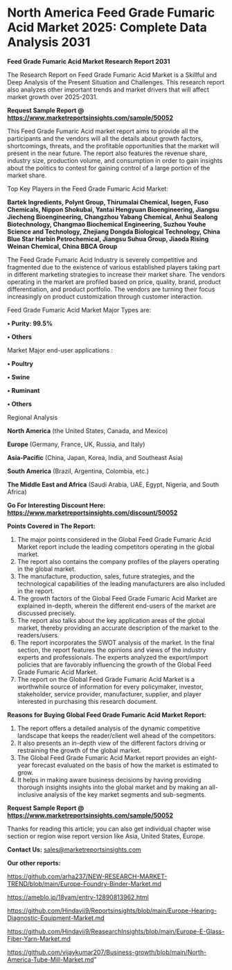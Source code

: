 # North America Feed Grade Fumaric Acid Market 2025: Complete Data Analysis 2031

<strong>Feed Grade Fumaric Acid Market Research Report 2031</strong>

The Research Report on Feed Grade Fumaric Acid Market is a Skillful and Deep Analysis of the Present Situation and Challenges. This research report also analyzes other important trends and market drivers that will affect market growth over 2025-2031.

<strong>Request Sample Report @ <a href=https://www.marketreportsinsights.com/sample/50052>https://www.marketreportsinsights.com/sample/50052</a></strong>

This Feed Grade Fumaric Acid market report aims to provide all the participants and the vendors will all the details about growth factors, shortcomings, threats, and the profitable opportunities that the market will present in the near future. The report also features the revenue share, industry size, production volume, and consumption in order to gain insights about the politics to contest for gaining control of a large portion of the market share.

Top Key Players in the Feed Grade Fumaric Acid Market:

<strong>Bartek Ingredients, Polynt Group, Thirumalai Chemical, Isegen, Fuso Chemicals, Nippon Shokubai, Yantai Hengyuan Bioengineering, Jiangsu Jiecheng Bioengineering, Changzhou Yabang Chemical, Anhui Sealong Biotechnology, Changmao Biochemical Engineering, Suzhou Youhe Science and Technology, Zhejiang Dongda Biological Technology, China Blue Star Harbin Petrochemical, Jiangsu Suhua Group, Jiaoda Rising Weinan Chemical, China BBCA Group</strong>

The Feed Grade Fumaric Acid Industry is severely competitive and fragmented due to the existence of various established players taking part in different marketing strategies to increase their market share. The vendors operating in the market are profiled based on price, quality, brand, product differentiation, and product portfolio. The vendors are turning their focus increasingly on product customization through customer interaction.

Feed Grade Fumaric Acid Market Major Types are:

<strong>•  Purity: 99.5%

•  Others</strong>

Market Major end-user applications :

<strong>•  Poultry

•  Swine

•  Ruminant

•  Others</strong>

Regional Analysis

</u><strong><b>North America</b></strong> (the United States, Canada, and Mexico)

<strong><b>Europe </b></strong>(Germany, France, UK, Russia, and Italy)

<strong><b>Asia-Pacific</b></strong> (China, Japan, Korea, India, and Southeast Asia)

<strong><b>South America</b></strong> (Brazil, Argentina, Colombia, etc.)

<strong><b>The Middle East and Africa</b></strong> (Saudi Arabia, UAE, Egypt, Nigeria, and South Africa)

<strong>Go For Interesting Discount Here: <a href=https://www.marketreportsinsights.com/discount/50052>https://www.marketreportsinsights.com/discount/50052</a></strong>

<strong>Points Covered in The Report:</strong>
<ol>
  <li>The major points considered in the Global Feed Grade Fumaric Acid Market report include the leading competitors operating in the global market.</li>
  <li>The report also contains the company profiles of the players operating in the global market.</li>
  <li>The manufacture, production, sales, future strategies, and the technological capabilities of the leading manufacturers are also included in the report.</li>
  <li>The growth factors of the Global Feed Grade Fumaric Acid Market are explained in-depth, wherein the different end-users of the market are discussed precisely.</li>
  <li>The report also talks about the key application areas of the global market, thereby providing an accurate description of the market to the readers/users.</li>
  <li>The report incorporates the SWOT analysis of the market. In the final section, the report features the opinions and views of the industry experts and professionals. The experts analyzed the export/import policies that are favorably influencing the growth of the Global Feed Grade Fumaric Acid Market.</li>
  <li>The report on the Global Feed Grade Fumaric Acid Market is a worthwhile source of information for every policymaker, investor, stakeholder, service provider, manufacturer, supplier, and player interested in purchasing this research document.</li>
</ol>
<strong>Reasons for Buying Global Feed Grade Fumaric Acid Market Report:</strong>

<ol>
  <li>The report offers a detailed analysis of the dynamic competitive landscape that keeps the reader/client well ahead of the competitors.</li>
  <li>It also presents an in-depth view of the different factors driving or restraining the growth of the global market.</li>
  <li>The Global Feed Grade Fumaric Acid Market report provides an eight-year forecast evaluated on the basis of how the market is estimated to grow.</li>
  <li>It helps in making aware business decisions by having providing thorough insights insights into the global market and by making an all-inclusive analysis of the key market segments and sub-segments.</li>
</ol>
<strong>Request Sample Report @ <a href=https://www.marketreportsinsights.com/sample/50052>https://www.marketreportsinsights.com/sample/50052</a></strong>


Thanks for reading this article; you can also get individual chapter wise section or region wise report version like Asia, United States, Europe.

<strong>Contact Us:</strong>
sales@marketreportsinsights.com

<strong>Our other reports:</strong>

<a href=https://github.com/arha237/NEW-RESEARCH-MARKET-TREND/blob/main/Europe-Foundry-Binder-Market.md>https://github.com/arha237/NEW-RESEARCH-MARKET-TREND/blob/main/Europe-Foundry-Binder-Market.md</a>

<a href=https://ameblo.jp/18yam/entry-12890813962.html>https://ameblo.jp/18yam/entry-12890813962.html</a>

<a href=https://github.com/Hindavii9/Reportsinsights/blob/main/Europe-Hearing-Diagnostic-Equipment-Market.md>https://github.com/Hindavii9/Reportsinsights/blob/main/Europe-Hearing-Diagnostic-Equipment-Market.md</a>

<a href=https://github.com/Hindavii9/ReasearchInsights/blob/main/Europe-E-Glass-Fiber-Yarn-Market.md>https://github.com/Hindavii9/ReasearchInsights/blob/main/Europe-E-Glass-Fiber-Yarn-Market.md</a>

<a href=https://github.com/vijaykumar207/Business-growth/blob/main/North-America-Tube-Mill-Market.md>https://github.com/vijaykumar207/Business-growth/blob/main/North-America-Tube-Mill-Market.md</a>"

